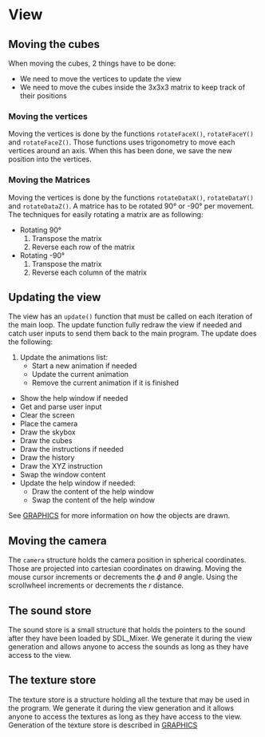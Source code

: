 # View

## Moving the cubes

When moving the cubes, 2 things have to be done:

* We need to move the vertices to update the view
* We need to move the cubes inside the 3x3x3 matrix to keep track of their positions

### Moving the vertices

Moving the vertices is done by the functions `rotateFaceX()`, `rotateFaceY()` and `rotateFaceZ()`. Those functions uses trigonometry to move each vertices around an axis. When this has been done, we save the new position into the vertices.

### Moving the Matrices

Moving the vertices is done by the functions `rotateDataX()`, `rotateDataY()` and `rotateDataZ()`. A matrice has to be rotated 90° or -90° per movement. The techniques for easily rotating a matrix are as following:

* Rotating 90°
	1. Transpose the matrix
	2. Reverse each row of the matrix
* Rotating -90°
	1. Transpose the matrix
	2. Reverse each column of the matrix

## Updating the view

The view has an `update()` function that must be called on each iteration of the main loop. The update function fully redraw the view if needed and catch user inputs to send them back to the main program. The update does the following:

1. Update the animations list:
	* Start a new animation if needed
	* Update the current animation
	* Remove the current animation if it is finished
* Show the help window if needed
* Get and parse user input
* Clear the screen
* Place the camera
* Draw the skybox
* Draw the cubes
* Draw the instructions if needed
* Draw the history
* Draw the XYZ instruction
* Swap the window content
* Update the help window if needed:
	* Draw the content of the help window
	* Swap the content of the help window

See [GRAPHICS](./GRAPHICS.md) for more information on how the objects are drawn.

## Moving the camera

The `camera` structure holds the camera position in spherical coordinates. Those are projected into cartesian coordinates on drawing. Moving the mouse cursor increments or decrements the $\phi$ and $\theta$ angle. Using the scrollwheel increments or decrements the $r$ distance.

## The sound store

The sound store is a small structure that holds the pointers to the sound after they have been loaded by SDL_Mixer. We generate it during the view generation and allows anyone to access the sounds as long as they have access to the view.

## The texture store

The texture store is a structure holding all the texture that may be used in the program. We generate it during the view generation and it allows anyone to access the textures as long as they have access to the view. Generation of the texture store is described in [GRAPHICS](./GRAPHICS.md)

